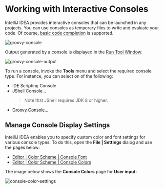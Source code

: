 # Working with Interactive Consoles

IntelliJ IDEA provides interactive consoles that can be launched in any projects. You can use consoles as temporary files to write and evaluate your code. Of course, [basic code completion](https://www.jetbrains.com/help/idea/run-tool-window.html) is supported.

![groovy-console](https://user-images.githubusercontent.com/35970470/35776468-33927ec4-09ae-11e8-8437-ae65d16d3511.png)

Output generated by a console is displayed in the [Run Tool Window](https://www.jetbrains.com/help/idea/run-tool-window.html):

![groovy-console-output](https://user-images.githubusercontent.com/35970470/35776469-35a952b4-09ae-11e8-9aaa-72858c237e66.png)

To run a console, invoke the **Tools** menu and select the required console type. For instance, you can select on of the following:

* IDE Scripting Console
* JShell Console...
  > Note that JShell requires JDK 9 or higher.
* [Groovy Console...](https://www.jetbrains.com/help/idea/launching-groovy-interactive-console.html)


## Manage Console Display Settings

IntelliJ IDEA enables you to specify custom color and font settings for various console types. To do this, open the **File | Settings** dialog and use the pages below:

* [Editor | Color Scheme | Console Font](https://www.jetbrains.com/help/idea/appearance.html)
* [Editor | Color Scheme | Console Colors](https://www.jetbrains.com/help/idea/appearance.html)

The image below shows the **Console Colors** page for **User input**:

![console-color-settings](https://user-images.githubusercontent.com/35970470/35776706-94602d74-09b2-11e8-850b-7b387e9f4d29.png)






